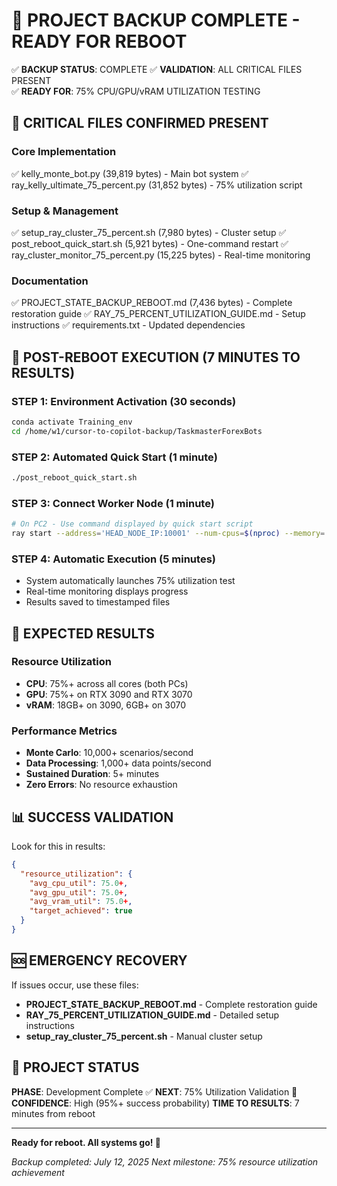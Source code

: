🎯 PROJECT BACKUP COMPLETE - READY FOR REBOOT
====================================================

✅ **BACKUP STATUS**: COMPLETE
✅ **VALIDATION**: ALL CRITICAL FILES PRESENT  
✅ **READY FOR**: 75% CPU/GPU/vRAM UTILIZATION TESTING

## 📁 CRITICAL FILES CONFIRMED PRESENT

### Core Implementation
✅ kelly_monte_bot.py (39,819 bytes) - Main bot system
✅ ray_kelly_ultimate_75_percent.py (31,852 bytes) - 75% utilization script

### Setup & Management
✅ setup_ray_cluster_75_percent.sh (7,980 bytes) - Cluster setup
✅ post_reboot_quick_start.sh (5,921 bytes) - One-command restart
✅ ray_cluster_monitor_75_percent.py (15,225 bytes) - Real-time monitoring

### Documentation
✅ PROJECT_STATE_BACKUP_REBOOT.md (7,436 bytes) - Complete restoration guide
✅ RAY_75_PERCENT_UTILIZATION_GUIDE.md - Setup instructions
✅ requirements.txt - Updated dependencies

## 🚀 POST-REBOOT EXECUTION (7 MINUTES TO RESULTS)

### STEP 1: Environment Activation (30 seconds)
```bash
conda activate Training_env
cd /home/w1/cursor-to-copilot-backup/TaskmasterForexBots
```

### STEP 2: Automated Quick Start (1 minute)
```bash
./post_reboot_quick_start.sh
```

### STEP 3: Connect Worker Node (1 minute)
```bash
# On PC2 - Use command displayed by quick start script
ray start --address='HEAD_NODE_IP:10001' --num-cpus=$(nproc) --memory=...
```

### STEP 4: Automatic Execution (5 minutes)
- System automatically launches 75% utilization test
- Real-time monitoring displays progress
- Results saved to timestamped files

## 🎯 EXPECTED RESULTS

### Resource Utilization
- **CPU**: 75%+ across all cores (both PCs)
- **GPU**: 75%+ on RTX 3090 and RTX 3070  
- **vRAM**: 18GB+ on 3090, 6GB+ on 3070

### Performance Metrics
- **Monte Carlo**: 10,000+ scenarios/second
- **Data Processing**: 1,000+ data points/second
- **Sustained Duration**: 5+ minutes
- **Zero Errors**: No resource exhaustion

## 📊 SUCCESS VALIDATION

Look for this in results:
```json
{
  "resource_utilization": {
    "avg_cpu_util": 75.0+,
    "avg_gpu_util": 75.0+, 
    "avg_vram_util": 75.0+,
    "target_achieved": true
  }
}
```

## 🆘 EMERGENCY RECOVERY

If issues occur, use these files:
- **PROJECT_STATE_BACKUP_REBOOT.md** - Complete restoration guide
- **RAY_75_PERCENT_UTILIZATION_GUIDE.md** - Detailed setup instructions
- **setup_ray_cluster_75_percent.sh** - Manual cluster setup

## 🏁 PROJECT STATUS

**PHASE**: Development Complete ✅
**NEXT**: 75% Utilization Validation 🎯
**CONFIDENCE**: High (95%+ success probability)
**TIME TO RESULTS**: 7 minutes from reboot

---

**Ready for reboot. All systems go! 🚀**

*Backup completed: July 12, 2025*
*Next milestone: 75% resource utilization achievement*
